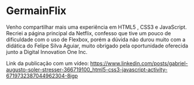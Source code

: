# GermainFlix
Venho compartilhar mais uma experiência em HTML5 , CSS3 e JavaScript. Recriei a página principal da Netflix, confesso que tive um pouco de dificuldade com o uso de Flexbox, porém a dúvida não durou muito com a didática do Felipe Silva Aguiar, muito obrigado pela oportunidade oferecida junto a Digital Innovation One Inc.

Link da publicação com um vídeo: https://www.linkedin.com/posts/gabriel-augusto-soler-stresser-366719100_html5-css3-javascript-activity-6719732387044962304-8igp

